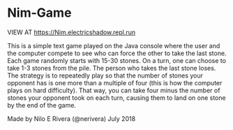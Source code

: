 # Nim-Game

VIEW AT https://Nim.electricshadow.repl.run

This is a simple text game played on the Java console where the user and the computer compete to see who can force the other to take the last stone.
Each game randomly starts with 15-30 stones. On a turn, one can choose to take 1-3 stones from the pile. The person who takes the last stone loses.
The strategy is to repeatedly play so that the number of stones your opponent has is one more than a multiple of four (this is how the computer plays on hard difficulty). That way, you can take four minus the number of stones your opponent took on each turn, causing them to land on one stone by the end of the game.

Made by Nilo E Rivera (@nerivera) July 2018
